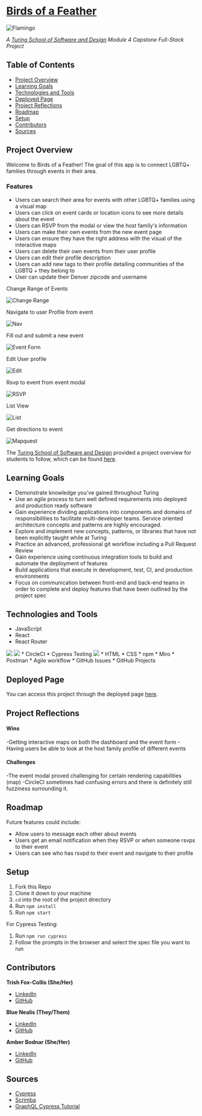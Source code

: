 # [Birds of a Feather](http://www.birds-of-a-feather.net/)
![Flamingo](src/Flamingo.png)

*A [Turing School of Software and Design](https://turing.edu/) Module 4 Capstone Full-Stack Project*


## Table of Contents
- [Project Overview](#project-overview)
- [Learning Goals](#learning-goals)
- [Technologies and Tools](#technologies-and-tools)
- [Deployed Page](#deployed-page)
- [Project Reflections](#project-reflections)
- [Roadmap](#roadmap)
- [Setup](#setup)
- [Contributors](#contributors)
- [Sources](#sources)


## Project Overview
Welcome to Birds of a Feather! The goal of this app is to connect LGBTQ+ families through events in their area.

### Features
 - Users can search their area for events with other LGBTQ+ families using a visual map
 - Users can click on event cards or location icons to see more details about the event
 - Users can RSVP from the modal or view the host family's information
 - Users can make their own events from the new event page
 - Users can ensure they have the right address with the visual of the interactive maps
 - Users can delete their own events from their user profile
 - Users can edit their profile description
 - Users can add new tags to their profile detailing communities of the LGBTQ + they belong to
 - User can update their Denver zipcode and username

Change Range of Events

![Change Range](src/ExpandZipRadius.gif)

Navigate to user Profile from event

![Nav](src/ViewFamilyFromEvent.gif)

Fill out and submit a new event

![Event Form](src/CreateEvent.gif)

Edit User profile

![Edit](src/EditProfile.gif)

Rsvp to event from event modal

![RSVP](src/EventModalRSVP.gif)

List View

![List](src/ListViewRadius.gif)

Get directions to event

![Mapquest](src/Mapquest.gif)

The [Turing School of Software and Design](https://turing.edu/) provided a project overview for students to follow, which can be found [here](https://mod4.turing.edu/projects/capstone/).


## Learning Goals
* Demonstrate knowledge you’ve gained throughout Turing
* Use an agile process to turn well defined requirements into deployed and production ready software
* Gain experience dividing applications into components and domains of responsibilities to facilitate multi-developer teams. Service oriented architecture concepts and patterns are highly encouraged.
* Explore and implement new concepts, patterns, or libraries that have not been explicitly taught while at Turing
* Practice an advanced, professional git workflow including a Pull Request Review
* Gain experience using continuous integration tools to build and automate the deployment of features
* Build applications that execute in development, test, CI, and production environments
* Focus on communication between front-end and back-end teams in order to complete and deploy features that have been outlined by the project spec


## Technologies and Tools
* JavaScript
* React
* React Router
<img src='https://img.shields.io/badge/Apollo%20GraphQL-311C87?&style=for-the-badge&logo=Apollo%20GraphQL&logoColor=white' />
<img src='https://img.shields.io/badge/GraphQl-E10098?style=for-the-badge&logo=graphql&logoColor=white'/>
* CircleCI
* Cypress Testing
<img src='https://img.shields.io/badge/Figma-F24E1E?style=for-the-badge&logo=figma&logoColor=white'/>
* HTML
* CSS
* npm
* Miro
* Postman
* Agile workflow
* GitHub Issues
* GitHub Projects


## Deployed Page
You can access this project through the deployed page [here](http://www.birds-of-a-feather.net/).


## Project Reflections
#### Wins
-Getting interactive maps on both the dashboard and the event form
-Having users be able to look at the host family profile of different events
#### Challenges
-The event modal proved challenging for certain rendering capabilities (map)
-CircleCI sometimes had confusing errors and there is definitely still fuzziness surrounding it.


## Roadmap
Future features could include:
* Allow users to message each other about events
* Users get an email notification when they RSVP or when someone rsvps to their event
* Users can see who has rsvpd to their event and navigate to their profile


## Setup
1. Fork this Repo
2. Clone it down to your machine
3. `cd` into the root of the project directory
4. Run `npm install`
5. Run `npm start`

For Cypress Testing:
1. Run `npm run cypress`
2. Follow the prompts in the browser and select the spec file you want to run


## Contributors
**Trish Fox-Collis (She/Her)**
* [LinkedIn](https://www.linkedin.com/in/trish-fox-collis/)
* [GitHub](https://github.com/tfoxcollis)

**Blue Nealis (They/Them)**
* [LinkedIn](https://www.linkedin.com/in/blue-nealis/)
* [GitHub](https://github.com/BlueNealis)

**Amber Bodnar (She/Her)**
* [LinkedIn](https://www.linkedin.com/in/amberbodnar/)
* [GitHub](https://github.com/abodnar1)


## Sources
* [Cypress](https://docs.cypress.io/guides/overview/why-cypress)
* [Scrimba](https://scrimba.com/dashboard#overview)
* [GraphQL Cypress Tutorial](https://www.jayfreestone.com/writing/stubbing-graphql-cypress/)
